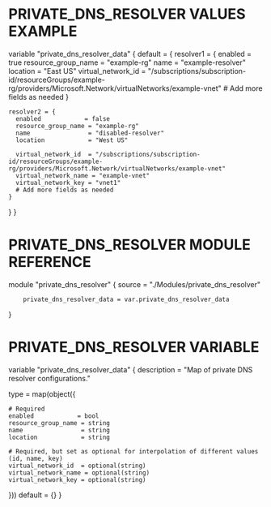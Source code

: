 # PRIVATE_DNS_RESOLVER VALUES EXAMPLE
variable "private_dns_resolver_data" {
  default = {
    resolver1 = {
      enabled            = true
      resource_group_name = "example-rg"
      name                = "example-resolver"
      location            = "East US"
      virtual_network_id  = "/subscriptions/subscription-id/resourceGroups/example-rg/providers/Microsoft.Network/virtualNetworks/example-vnet"
      # Add more fields as needed
    }

    resolver2 = {
      enabled            = false
      resource_group_name = "example-rg"
      name                = "disabled-resolver"
      location            = "West US"
      
      virtual_network_id  = "/subscriptions/subscription-id/resourceGroups/example-rg/providers/Microsoft.Network/virtualNetworks/example-vnet"
      virtual_network_name = "example-vnet"
      virtual_network_key = "vnet1"
      # Add more fields as needed
    }
  }
}

# PRIVATE_DNS_RESOLVER MODULE REFERENCE
module "private_dns_resolver" {
        source = "./Modules/private_dns_resolver"

        private_dns_resolver_data = var.private_dns_resolver_data
}

# PRIVATE_DNS_RESOLVER VARIABLE
variable "private_dns_resolver_data" {
  description = "Map of private DNS resolver configurations."

  type = map(object({
    
    # Required
    enabled            = bool
    resource_group_name = string
    name                = string
    location            = string

    # Required, but set as optional for interpolation of different values (id, name, key)
    virtual_network_id  = optional(string)
    virtual_network_name = optional(string)
    virtual_network_key = optional(string)
  }))
  default = {}
}